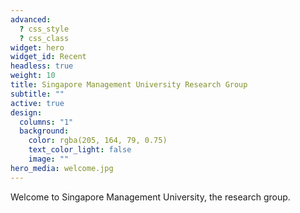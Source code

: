 ```yaml
---
advanced:
  ? css_style
  ? css_class
widget: hero
widget_id: Recent
headless: true
weight: 10
title: Singapore Management University Research Group
subtitle: ""
active: true
design:
  columns: "1"
  background:
    color: rgba(205, 164, 79, 0.75)
    text_color_light: false
    image: ""
hero_media: welcome.jpg
---
```

Welcome to Singapore Management University, the research group.